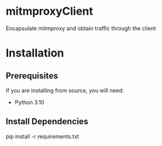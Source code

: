 # mitmproxyClient
Encapsulate mitmproxy and obtain traffic through the client

# Installation
## Prerequisites
If you are installing from source, you will need:
- Python 3.10
## Install Dependencies
pip install -r requirements.txt


